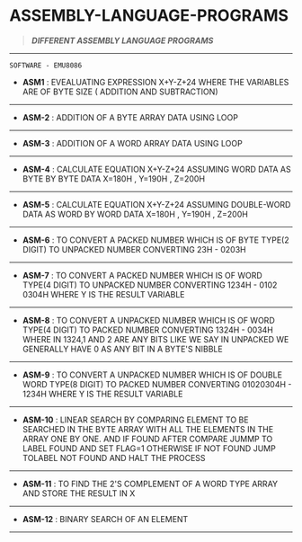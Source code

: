 # ASSEMBLY-LANGUAGE-PROGRAMS

>**_DIFFERENT ASSEMBLY LANGUAGE PROGRAMS_**
___

  `SOFTWARE - EMU8086`


- **ASM1** : EVEALUATING EXPRESSION X+Y-Z+24 WHERE THE VARIABLES ARE OF BYTE SIZE ( ADDITION AND SUBTRACTION)
---
- **ASM-2** : ADDITION OF A BYTE ARRAY DATA USING LOOP
---
- **ASM-3** :  ADDITION OF A WORD ARRAY DATA USING LOOP
---
- **ASM-4** : CALCULATE EQUATION X+Y-Z+24 ASSUMING WORD DATA AS BYTE BY BYTE DATA
        X=180H , Y=190H , Z=200H
----
- **ASM-5** : CALCULATE EQUATION X+Y-Z+24 ASSUMING DOUBLE-WORD DATA AS WORD BY WORD DATA
        X=180H , Y=190H , Z=200H
---
- **ASM-6** : TO CONVERT A PACKED NUMBER WHICH IS OF BYTE TYPE(2 DIGIT)  TO UNPACKED NUMBER
	 CONVERTING 23H - 0203H
---
- **ASM-7** : TO CONVERT A PACKED NUMBER WHICH IS OF WORD TYPE(4 DIGIT)  TO UNPACKED NUMBER
	CONVERTING 1234H - 0102 0304H WHERE Y IS THE RESULT VARIABLE 
---
- **ASM-8** : TO CONVERT A UNPACKED NUMBER WHICH IS OF WORD TYPE(4 DIGIT) TO PACKED NUMBER
	CONVERTING 1324H - 0034H WHERE IN 1324,1 AND 2 ARE ANY BITS LIKE WE SAY IN UNPACKED
	WE GENERALLY HAVE 0 AS ANY BIT IN A BYTE'S NIBBLE
---
- **ASM-9** : TO CONVERT A UNPACKED NUMBER WHICH IS OF DOUBLE WORD TYPE(8 DIGIT) TO PACKED NUMBER
	CONVERTING 01020304H - 1234H WHERE Y IS THE RESULT VARIABLE
---
- **ASM-10** : LINEAR SEARCH BY COMPARING ELEMENT TO BE SEARCHED IN THE BYTE ARRAY WITH ALL THE
	 ELEMENTS IN THE ARRAY ONE BY ONE. AND IF FOUND AFTER COMPARE JUMMP TO LABEL FOUND
	 AND SET FLAG=1 OTHERWISE IF NOT FOUND JUMP TOLABEL NOT FOUND AND HALT THE PROCESS 
---
- **ASM-11** : TO FIND THE 2'S COMPLEMENT OF A WORD TYPE ARRAY AND STORE THE RESULT IN X 
---
- **ASM-12** : BINARY SEARCH OF AN ELEMENT
---
